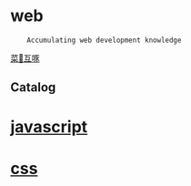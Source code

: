 # web
        Accumulating web development knowledge

  [菜🐔互啄](http://yaojiafeng.com)
  
## Catalog

[javascript](https://github.com/yaojiafeng/web/blob/dev/JavaScript/javascript.md)
===

[css](https://github.com/yaojiafeng/web/blob/master/css/css(3).md)
===

